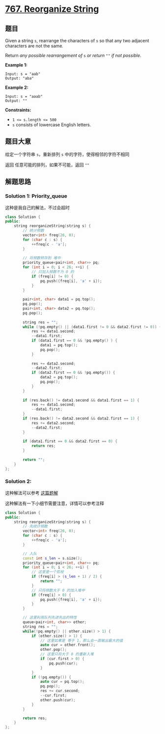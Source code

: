 # [767. Reorganize String](https://leetcode.com/problems/reorganize-string/)

## 题目

Given a string `s`, rearrange the characters of `s` so that any two adjacent characters are not the same.

Return *any possible rearrangement of* `s` *or return* `""` *if not possible*.

 

**Example 1:**

```
Input: s = "aab"
Output: "aba"
```

**Example 2:**

```
Input: s = "aaab"
Output: ""
```

 

**Constraints:**

- `1 <= s.length <= 500`
- `s` consists of lowercase English letters.

## 题目大意

给定一个字符串 `s`，重新排列 `s` 中的字符，使得相邻的字符不相同

返回 任意可能的排列，如果不可能，返回 `""`

## 解题思路



### Solution 1: Priority_queue

这种是我自己的解法，不过会超时

````c++
class Solution {
public:
    string reorganizeString(string s) {
        // 统计频数
        vector<int> freq(26, 0);
        for (char c : s) {
            ++freq[c - 'a'];
        }
        
        // 将频数转存到 堆中
        priority_queue<pair<int, char>> pq;
        for (int i = 0; i < 26; ++i) {
            // 只加入频数不为 0 的
            if (freq[i] != 0) {
                pq.push({freq[i], 'a' + i});
            }
        }
        
        pair<int, char> data1 = pq.top();
        pq.pop();
        pair<int, char> data2 = pq.top();
        pq.pop();
        
        string res = "";
        while (!pq.empty() || (data1.first != 0 && data2.first != 0)) {
            res += data1.second;
            --data1.first;
            if (data1.first == 0 && !pq.empty() ) {
                data1 = pq.top();
                pq.pop();
            }
            
            res += data2.second;
            --data2.first;
            if (data2.first == 0 && !pq.empty()) {
                data2 = pq.top();
                pq.pop();
            }
        }
        
        if (res.back() != data1.second && data1.first == 1) {
            res += data1.second;
            --data1.first;
        }
        if (res.back() != data2.second && data2.first == 1) {
            res += data2.second;
            --data2.first;
        }
        
        if (data1.first == 0 && data2.first == 0) {
            return res;
        }
        
        return "";
    }
};
````

### Solution 2:

这种解法可以参考 [这篇题解](https://books.halfrost.com/leetcode/ChapterFour/0700~0799/0767.Reorganize-String/)

这种解法有一下小细节需要注意，详情可以参考注释

````c++
class Solution {
public:
    string reorganizeString(string s) {
        // 先统计频数
        vector<int> freq(26, 0);
        for (char c : s) {
            ++freq[c - 'a'];
        }

        // 入队
        const int s_len = s.size();
        priority_queue<pair<int, char>> pq;
        for (int i = 0; i < 26; ++i) {
            // 这里是一个剪枝
            if (freq[i] > (s_len + 1) / 2) {
                return "";
            }
            // 只将频数大于 0 的加入堆中
            if (freq[i] > 0) {
                pq.push({freq[i], 'a' + i});
            }
        }

        // 这里利用队列先进先出的特性
        queue<pair<int, char>> other;
        string res = "";
        while(!pq.empty() || other.size() > 1) {
            if (other.size() > 1) {
                // 这里如果是 等于 1，那么会一直输出最大的值
                auto cur = other.front();
                other.pop();
                // 这里只将大于 0 的重新入堆
                if (cur.first > 0) {
                    pq.push(cur);
                }
            }
            if (!pq.empty()) {
                auto cur = pq.top();
                pq.pop();
                res += cur.second;
                --cur.first;
                other.push(cur);
            }
        }

        return res;
    }
};
`````
